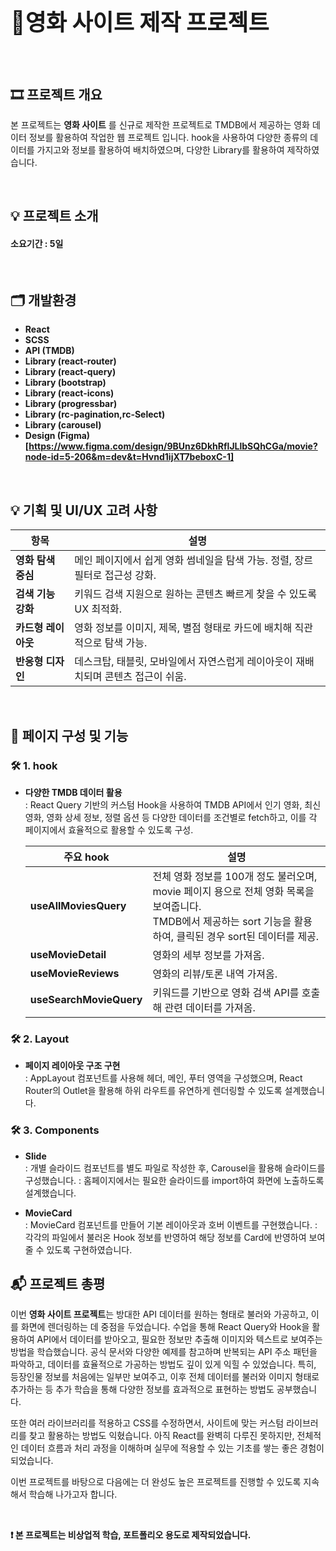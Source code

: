 <h1 style="font-size: 36px; font-weight: bold; margin-bottom: 0.8em;"> 🎥영화 사이트 제작 프로젝트</h1>

<br>

## 🎞 프로젝트 개요

본 프로젝트는 **영화 사이트** 를 신규로 제작한 프로젝트로 TMDB에서 제공하는 영화 데이터 정보를 활용하여 작업한 웹 프로젝트 입니다.
hook을 사용하여 다양한 종류의 데이터를 가지고와 정보를 활용하여 배치하였으며, 다양한 Library를 활용하여 제작하였습니다.

<br>

## 💡 프로젝트 소개
#### 소요기간 : 5일

<br>

## 🗂️ 개발환경

- **React**
- **SCSS**
- **API (TMDB)**
- **Library (react-router)**
- **Library (react-query)**
- **Library (bootstrap)**
- **Library (react-icons)**
- **Library (progressbar)**
- **Library (rc-pagination,rc-Select)**
- **Library (carousel)**
- **Design (Figma)**
  <br>
  **[https://www.figma.com/design/9BUnz6DkhRflJLlbSQhCGa/movie?node-id=5-206&m=dev&t=Hvnd1ijXT7beboxC-1]**
  
<br>

## 💡 기획 및 UI/UX 고려 사항

| 항목 | 설명 |
|------|------|
| **영화 탐색 중심** | 메인 페이지에서 쉽게 영화 썸네일을 탐색 가능. 정렬, 장르 필터로 접근성 강화. |
| **검색 기능 강화** | 키워드 검색 지원으로 원하는 콘텐츠 빠르게 찾을 수 있도록 UX 최적화. |
| **카드형 레이아웃** | 영화 정보를 이미지, 제목, 별점 형태로 카드에 배치해 직관적으로 탐색 가능. |
| **반응형 디자인** | 데스크탑, 태블릿, 모바일에서 자연스럽게 레이아웃이 재배치되며 콘텐츠 접근이 쉬움. |

<br>

## 📌 페이지 구성 및 기능

### 🛠 1. hook
- **다양한 TMDB 데이터 활용**  
  : React Query 기반의 커스텀 Hook을 사용하여 TMDB API에서 인기 영화, 최신 영화, 영화 상세 정보, 정렬 옵션 등 다양한 데이터를 조건별로 fetch하고, 이를 각 페이지에서 효율적으로 활용할 수 있도록 구성.
  
  | 주요 hook | 설명 |
  |------|------|
  | **useAllMoviesQuery** | 전체 영화 정보를 100개 정도 불러오며, movie 페이지 용으로 전체 영화 목록을 보여줍니다. <br>TMDB에서 제공하는 sort 기능을 활용하여, 클릭된 경우 sort된 데이터를 제공. |
  | **useMovieDetail** | 영화의 세부 정보를 가져옴. |
  | **useMovieReviews** | 영화의 리뷰/토론 내역 가져옴. |
  | **useSearchMovieQuery** | 키워드를 기반으로 영화 검색 API를 호출해 관련 데이터를 가져옴. |


### 🛠 2. Layout
- **페이지 레이아웃 구조 구현**  
  : AppLayout 컴포넌트를 사용해 헤더, 메인, 푸터 영역을 구성했으며, React Router의 Outlet을 활용해 하위 라우트를 유연하게 렌더링할 수 있도록 설계했습니다.

### 🛠 3. Components
- **Slide**  
  : 개별 슬라이드 컴포넌트를 별도 파일로 작성한 후, Carousel을 활용해 슬라이드를 구성했습니다. 
  : 홈페이지에서는 필요한 슬라이드를 import하여 화면에 노출하도록 설계했습니다.
  
- **MovieCard**  
  : MovieCard 컴포넌트를 만들어 기본 레이아웃과 호버 이벤트를 구현했습니다.
  : 각각의 파일에서 불러온 Hook 정보를 반영하여 해당 정보를 Card에 반영하여 보여줄 수 있도록 구현하였습니다.

## 📬 프로젝트 총평

이번 **영화 사이트 프로젝트**는 방대한 API 데이터를 원하는 형태로 불러와 가공하고, 이를 화면에 렌더링하는 데 중점을 두었습니다.
수업을 통해 React Query와 Hook을 활용하여 API에서 데이터를 받아오고, 필요한 정보만 추출해 이미지와 텍스트로 보여주는 방법을 학습했습니다.
공식 문서와 다양한 예제를 참고하며 반복되는 API 주소 패턴을 파악하고, 데이터를 효율적으로 가공하는 방법도 깊이 있게 익힐 수 있었습니다.
특히, 등장인물 정보를 처음에는 일부만 보여주고, 이후 전체 데이터를 불러와 이미지 형태로 추가하는 등 추가 학습을 통해 다양한 정보를 효과적으로 표현하는 방법도 공부했습니다.

또한 여러 라이브러리를 적용하고 CSS를 수정하면서, 사이트에 맞는 커스텀 라이브러리를 찾고 활용하는 방법도 익혔습니다.
아직 React를 완벽히 다루진 못하지만, 전체적인 데이터 흐름과 처리 과정을 이해하며 실무에 적용할 수 있는 기초를 쌓는 좋은 경험이 되었습니다.

이번 프로젝트를 바탕으로 다음에는 더 완성도 높은 프로젝트를 진행할 수 있도록 지속해서 학습해 나가고자 합니다.

<br>

**❗ 본 프로젝트는 비상업적 학습, 포트폴리오 용도로 제작되었습니다.**
